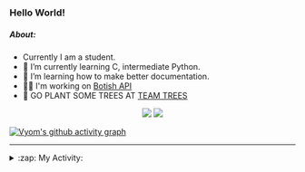 ### Hello World!

##### About:
- Currently I am a student.
- 🌱 I’m currently learning C, intermediate Python.
- 🌱 I’m learning how to make better documentation.
- 👨‍💻 I'm working on [Botish API](https://github.com/Vyvy-vi/api)
- 🌱 GO PLANT SOME TREES AT [TEAM TREES](https://teamtrees.org/)

<p align="center">
  <a href="https://twitter.com/Vyvy_viM"><img target="_blank" src="https://img.shields.io/badge/twitter%20@Vyvy_viM-0D95E8?style=for-the-badge&logo=twitter&logoColor=white"/></a> 
  <a href="https://vyvy-vi.github.io/portfolio"><img target="_blank" src="https://img.shields.io/badge/-I_love_open_source-green?style=for-the-badge&logo=github&logoColor=black"/></a> 
</p>

[![Vyom's github activity graph](https://activity-graph.herokuapp.com/graph?username=Vyvy-vi)](https://github.com/ashutosh00710/github-readme-activity-graph)

---
<details>
  <summary>:zap: My Activity:</summary>
  
<!--START_SECTION:waka-->
![Code Time](http://img.shields.io/badge/Code%20Time-644%20hrs%2031%20mins-blue)

**I'm a Night 🦉** 

```text
🌞 Morning    44 commits     ██░░░░░░░░░░░░░░░░░░░░░░░   8.38% 
🌆 Daytime    126 commits    ██████░░░░░░░░░░░░░░░░░░░   24.0% 
🌃 Evening    162 commits    ███████░░░░░░░░░░░░░░░░░░   30.86% 
🌙 Night      193 commits    █████████░░░░░░░░░░░░░░░░   36.76%

```
📅 **I'm Most Productive on Sunday** 

```text
Monday       50 commits     ██░░░░░░░░░░░░░░░░░░░░░░░   9.52% 
Tuesday      86 commits     ████░░░░░░░░░░░░░░░░░░░░░   16.38% 
Wednesday    72 commits     ███░░░░░░░░░░░░░░░░░░░░░░   13.71% 
Thursday     67 commits     ███░░░░░░░░░░░░░░░░░░░░░░   12.76% 
Friday       61 commits     ███░░░░░░░░░░░░░░░░░░░░░░   11.62% 
Saturday     56 commits     ██░░░░░░░░░░░░░░░░░░░░░░░   10.67% 
Sunday       133 commits    ██████░░░░░░░░░░░░░░░░░░░   25.33%

```


📊 **This Week I Spent My Time On** 

```text
🔥 Editors: 
VS Code                  8 hrs 52 mins       █████████████░░░░░░░░░░░░   53.54% 
Vim                      7 hrs 42 mins       ███████████░░░░░░░░░░░░░░   46.46%

🐱‍💻 Projects: 
praise_backend_js        8 hrs 4 mins        ████████████░░░░░░░░░░░░░   48.64% 
file-utils               4 hrs 46 mins       ███████░░░░░░░░░░░░░░░░░░   28.75% 
Unknown Project          3 hrs 37 mins       █████░░░░░░░░░░░░░░░░░░░░   21.86% 
discord-bot              7 mins              ░░░░░░░░░░░░░░░░░░░░░░░░░   0.74% 
cat-ipsum                0 secs              ░░░░░░░░░░░░░░░░░░░░░░░░░   0.0%

```


 Last Updated on 05/03/2022 09:04:43 UTC
<!--END_SECTION:waka-->
</details>
